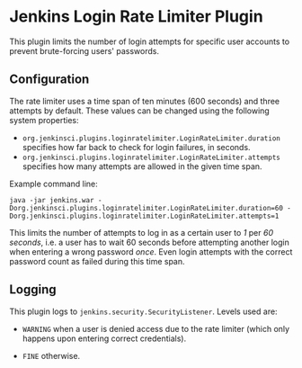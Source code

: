 Jenkins Login Rate Limiter Plugin
=================================

This plugin limits the number of login attempts for specific user accounts to prevent brute-forcing users' passwords.

Configuration
-------------

The rate limiter uses a time span of ten minutes (600 seconds) and three attempts by default. These values can be changed using the following system properties:

* `org.jenkinsci.plugins.loginratelimiter.LoginRateLimiter.duration` specifies how far back to check for login failures, in seconds.
* `org.jenkinsci.plugins.loginratelimiter.LoginRateLimiter.attempts` specifies how many attempts are allowed in the given time span.

Example command line:

    java -jar jenkins.war -Dorg.jenkinsci.plugins.loginratelimiter.LoginRateLimiter.duration=60 -Dorg.jenkinsci.plugins.loginratelimiter.LoginRateLimiter.attempts=1

This limits the number of attempts to log in as a certain user to *1* per *60 seconds*, i.e. a user has to wait 60 seconds before attempting another login when entering a wrong password *once*. Even login attempts with the correct password count as failed during this time span.

Logging
-------

This plugin logs to `jenkins.security.SecurityListener`. Levels used are:

* `WARNING` when a user is denied access due to the rate limiter (which only happens upon entering correct credentials).

* `FINE` otherwise.
